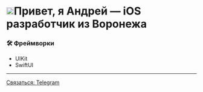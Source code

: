 # <img src="https://skillicons.dev/icons?i=swift" alt="Swift" height="20"/>Привет, я Андрей — iOS разработчик из Воронежа

### 🛠 Фреймворки
- UIKit
- SwiftUI

---

[Связаться: Telegram](https://t.me/achuchupal)
